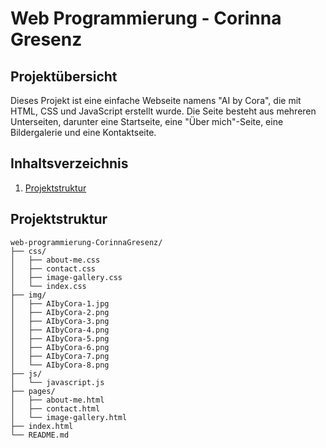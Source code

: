 # Web Programmierung - Corinna Gresenz

## Projektübersicht

Dieses Projekt ist eine einfache Webseite namens "AI by Cora", die mit HTML, CSS und JavaScript erstellt wurde. Die Seite besteht aus mehreren Unterseiten, darunter eine Startseite, eine "Über mich"-Seite, eine Bildergalerie und eine Kontaktseite.

## Inhaltsverzeichnis

1. [Projektstruktur](#projektstruktur)

## Projektstruktur

```plaintext
web-programmierung-CorinnaGresenz/
├── css/
│   ├── about-me.css
│   ├── contact.css
│   ├── image-gallery.css
│   └── index.css
├── img/
│   ├── AIbyCora-1.jpg
│   ├── AIbyCora-2.png
│   ├── AIbyCora-3.png
│   ├── AIbyCora-4.png
│   ├── AIbyCora-5.png
│   ├── AIbyCora-6.png
│   ├── AIbyCora-7.png
│   └── AIbyCora-8.png
├── js/
│   └── javascript.js
├── pages/
│   ├── about-me.html
│   ├── contact.html
│   └── image-gallery.html
├── index.html
└── README.md
```